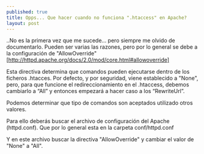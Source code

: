 ```yaml
---
published: true
title: Opps... Que hacer cuando no funciona ".htaccess" en Apache?
layout: post
---
```

..No es la primera vez que me sucede... pero siempre me olvido de documentarlo. 
Pueden ser varias las razones, pero por lo general se debe a la configuración de "AllowOverride" [http://httpd.apache.org/docs/2.0/mod/core.html#allowoverride] 

Esta directiva determina que comandos pueden ejecutarse dentro de los ficheros .htacces. 
Por defecto, y por seguridad, viene establecido a "None", pero, para que funcione el redireccionamiento en el .htaccess, debemos cambiarlo a “All” y entonces empezará a hacer caso a los “RewriteUrl”. 

Podemos determinar que tipo de comandos son aceptados utilizado otros valores.

Para ello deberás buscar el archivo de configuración del Apache (httpd.conf). Que por lo general esta en la carpeta conf/httpd.conf

Y en este archivo buscar la directiva "AllowOverride" y cambiar el valor de "None" a "All".

